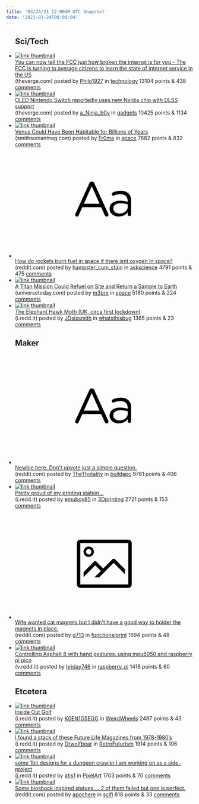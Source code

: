 ```yaml
---
title: '03/24/21 12:00AM UTC Snapshot'
date: '2021-03-24T00:00:04'
---
```

<ul>
<h2>Sci/Tech</h2>

<li><a href='https://www.theverge.com/2021/3/22/22345533/fcc-broadband-data-collection-program-fix-the-internet'><img src='https://b.thumbs.redditmedia.com/JwMPieAzALelnHsL5Avu07ChtI6tbnWzePDulV4l34s.jpg' alt='link thumbnail'></a><div><div class='linkTitle'><a href='https://www.theverge.com/2021/3/22/22345533/fcc-broadband-data-collection-program-fix-the-internet'>You can now tell the FCC just how broken the internet is for you - The FCC is turning to average citizens to learn the state of internet service in the US</a></div>(theverge.com) posted by <a href='https://www.reddit.com/user/Philo1927'>Philo1927</a> in <a href='https://www.reddit.com/r/technology'>technology</a> 13104 points & 438 <a href='https://www.reddit.com/r/technology/comments/mbfdaz/you_can_now_tell_the_fcc_just_how_broken_the/'>comments</a></div></li>

<li><a href='https://www.theverge.com/2021/3/23/22346041/oled-nintendo-switch-dlss-nvidia-chip-report'><img src='https://a.thumbs.redditmedia.com/5cnOJiwbIDhen33VkuMvZKjntglSg1LmTAj9NmnrBb0.jpg' alt='link thumbnail'></a><div><div class='linkTitle'><a href='https://www.theverge.com/2021/3/23/22346041/oled-nintendo-switch-dlss-nvidia-chip-report'>OLED Nintendo Switch reportedly uses new Nvidia chip with DLSS support</a></div>(theverge.com) posted by <a href='https://www.reddit.com/user/a_Ninja_b0y'>a_Ninja_b0y</a> in <a href='https://www.reddit.com/r/gadgets'>gadgets</a> 10425 points & 1134 <a href='https://www.reddit.com/r/gadgets/comments/mba6lw/oled_nintendo_switch_reportedly_uses_new_nvidia/'>comments</a></div></li>

<li><a href='https://www.smithsonianmag.com/smart-news/venus-could-have-been-habitable-billions-years-180973203/'><img src='https://b.thumbs.redditmedia.com/QNGER6X_QwYU5w-okBYBLZU3taEQl8Wa7IbLjAsD3XA.jpg' alt='link thumbnail'></a><div><div class='linkTitle'><a href='https://www.smithsonianmag.com/smart-news/venus-could-have-been-habitable-billions-years-180973203/'>Venus Could Have Been Habitable for Billions of Years</a></div>(smithsonianmag.com) posted by <a href='https://www.reddit.com/user/Fr0me'>Fr0me</a> in <a href='https://www.reddit.com/r/space'>space</a> 7682 points & 832 <a href='https://www.reddit.com/r/space/comments/mb7qk8/venus_could_have_been_habitable_for_billions_of/'>comments</a></div></li>

<li><a href='https://www.reddit.com/r/askscience/comments/mbeq4r/how_do_rockets_burn_fuel_in_space_if_there_isnt/'><svg version='1.1' viewBox='-34 -12 104 64' preserveAspectRatio='xMidYMid slice' xmlns='http://www.w3.org/2000/svg' xmlns:xlink='http://www.w3.org/1999/xlink'>
    <title>text link thumbnail</title>
    <path d='M12.19,8.84a1.45,1.45,0,0,0-1.4-1h-.12a1.46,1.46,0,0,0-1.42,1L1.14,26.56a1.29,1.29,0,0,0-.14.59,1,1,0,0,0,1,1,1.12,1.12,0,0,0,1.08-.77l2.08-4.65h11l2.08,4.59a1.24,1.24,0,0,0,1.12.83,1.08,1.08,0,0,0,1.08-1.08,1.64,1.64,0,0,0-.14-.57ZM6.08,20.71l4.59-10.22,4.6,10.22Z'>
    </path>
    <path d='M32.24,14.78A6.35,6.35,0,0,0,27.6,13.2a11.36,11.36,0,0,0-4.7,1,1,1,0,0,0-.58.89,1,1,0,0,0,.94.92,1.23,1.23,0,0,0,.39-.08,8.87,8.87,0,0,1,3.72-.81c2.7,0,4.28,1.33,4.28,3.92v.5a15.29,15.29,0,0,0-4.42-.61c-3.64,0-6.14,1.61-6.14,4.64v.05c0,2.95,2.7,4.48,5.37,4.48a6.29,6.29,0,0,0,5.19-2.48V26.9a1,1,0,0,0,1,1,1,1,0,0,0,1-1.06V19A5.71,5.71,0,0,0,32.24,14.78Zm-.56,7.7c0,2.28-2.17,3.89-4.81,3.89-1.94,0-3.61-1.06-3.61-2.86v-.06c0-1.8,1.5-3,4.2-3a15.2,15.2,0,0,1,4.22.61Z'>
    </path>
    </svg></a><div><div class='linkTitle'><a href='https://www.reddit.com/r/askscience/comments/mbeq4r/how_do_rockets_burn_fuel_in_space_if_there_isnt/'>How do rockets burn fuel in space if there isnt oxygen in space?</a></div>(reddit.com) posted by <a href='https://www.reddit.com/user/hampster_cum_stain'>hampster_cum_stain</a> in <a href='https://www.reddit.com/r/askscience'>askscience</a> 4791 points & 475 <a href='https://www.reddit.com/r/askscience/comments/mbeq4r/how_do_rockets_burn_fuel_in_space_if_there_isnt/'>comments</a></div></li>

<li><a href='https://www.universetoday.com/150507/a-titan-mission-could-refuel-on-site-and-return-a-sample-to-earth/'><img src='https://a.thumbs.redditmedia.com/r3CglMs3KVM_Uq-4gXG2eKxWF4fUVcTL9jzm1duXt88.jpg' alt='link thumbnail'></a><div><div class='linkTitle'><a href='https://www.universetoday.com/150507/a-titan-mission-could-refuel-on-site-and-return-a-sample-to-earth/'>A Titan Mission Could Refuel on Site and Return a Sample to Earth</a></div>(universetoday.com) posted by <a href='https://www.reddit.com/user/m3prx'>m3prx</a> in <a href='https://www.reddit.com/r/space'>space</a> 5180 points & 224 <a href='https://www.reddit.com/r/space/comments/mbd8t0/a_titan_mission_could_refuel_on_site_and_return_a/'>comments</a></div></li>

<li><a href='https://i.redd.it/wo4iqbxsyqo61.jpg'><img src='https://b.thumbs.redditmedia.com/dPHRPW3V4o0BhdDhR-af0obw3SIToKkp6BBd_yEjAFU.jpg' alt='link thumbnail'></a><div><div class='linkTitle'><a href='https://i.redd.it/wo4iqbxsyqo61.jpg'>The Elephant Hawk Moth (UK, circa first lockdown)</a></div>(i.redd.it) posted by <a href='https://www.reddit.com/user/JDsixsmith'>JDsixsmith</a> in <a href='https://www.reddit.com/r/whatsthisbug'>whatsthisbug</a> 1365 points & 23 <a href='https://www.reddit.com/r/whatsthisbug/comments/mbavww/the_elephant_hawk_moth_uk_circa_first_lockdown/'>comments</a></div></li>

<h2>Maker</h2>

<li><a href='https://www.reddit.com/r/buildapc/comments/mbcif3/newbie_here_dont_upvote_just_a_simple_question/'><svg version='1.1' viewBox='-34 -12 104 64' preserveAspectRatio='xMidYMid slice' xmlns='http://www.w3.org/2000/svg' xmlns:xlink='http://www.w3.org/1999/xlink'>
    <title>text link thumbnail</title>
    <path d='M12.19,8.84a1.45,1.45,0,0,0-1.4-1h-.12a1.46,1.46,0,0,0-1.42,1L1.14,26.56a1.29,1.29,0,0,0-.14.59,1,1,0,0,0,1,1,1.12,1.12,0,0,0,1.08-.77l2.08-4.65h11l2.08,4.59a1.24,1.24,0,0,0,1.12.83,1.08,1.08,0,0,0,1.08-1.08,1.64,1.64,0,0,0-.14-.57ZM6.08,20.71l4.59-10.22,4.6,10.22Z'>
    </path>
    <path d='M32.24,14.78A6.35,6.35,0,0,0,27.6,13.2a11.36,11.36,0,0,0-4.7,1,1,1,0,0,0-.58.89,1,1,0,0,0,.94.92,1.23,1.23,0,0,0,.39-.08,8.87,8.87,0,0,1,3.72-.81c2.7,0,4.28,1.33,4.28,3.92v.5a15.29,15.29,0,0,0-4.42-.61c-3.64,0-6.14,1.61-6.14,4.64v.05c0,2.95,2.7,4.48,5.37,4.48a6.29,6.29,0,0,0,5.19-2.48V26.9a1,1,0,0,0,1,1,1,1,0,0,0,1-1.06V19A5.71,5.71,0,0,0,32.24,14.78Zm-.56,7.7c0,2.28-2.17,3.89-4.81,3.89-1.94,0-3.61-1.06-3.61-2.86v-.06c0-1.8,1.5-3,4.2-3a15.2,15.2,0,0,1,4.22.61Z'>
    </path>
    </svg></a><div><div class='linkTitle'><a href='https://www.reddit.com/r/buildapc/comments/mbcif3/newbie_here_dont_upvote_just_a_simple_question/'>Newbie here. Don't upvote just a simple question.</a></div>(reddit.com) posted by <a href='https://www.reddit.com/user/TheThotality'>TheThotality</a> in <a href='https://www.reddit.com/r/buildapc'>buildapc</a> 9761 points & 406 <a href='https://www.reddit.com/r/buildapc/comments/mbcif3/newbie_here_dont_upvote_just_a_simple_question/'>comments</a></div></li>

<li><a href='https://i.redd.it/1u9p508rrro61.jpg'><img src='https://b.thumbs.redditmedia.com/QhCOxmZGmCPn1O5jc0sAbNEW_rol9A5Au63X-IXWvBk.jpg' alt='link thumbnail'></a><div><div class='linkTitle'><a href='https://i.redd.it/1u9p508rrro61.jpg'>Pretty proud of my printing station...</a></div>(i.redd.it) posted by <a href='https://www.reddit.com/user/emuboy85'>emuboy85</a> in <a href='https://www.reddit.com/r/3Dprinting'>3Dprinting</a> 2721 points & 153 <a href='https://www.reddit.com/r/3Dprinting/comments/mbdcx5/pretty_proud_of_my_printing_station/'>comments</a></div></li>

<li><a href='https://www.reddit.com/gallery/mbec2g'><svg version='1.1' viewBox='-34 -14 104 64' preserveAspectRatio='xMidYMid meet' xmlns='http://www.w3.org/2000/svg' xmlns:xlink='http://www.w3.org/1999/xlink'>
    <title>link thumbnail</title>
    <path d='M32,4H4A2,2,0,0,0,2,6V30a2,2,0,0,0,2,2H32a2,2,0,0,0,2-2V6A2,2,0,0,0,32,4ZM4,30V6H32V30Z'></path>
    <path d='M8.92,14a3,3,0,1,0-3-3A3,3,0,0,0,8.92,14Zm0-4.6A1.6,1.6,0,1,1,7.33,11,1.6,1.6,0,0,1,8.92,9.41Z'></path>
    <path d='M22.78,15.37l-5.4,5.4-4-4a1,1,0,0,0-1.41,0L5.92,22.9v2.83l6.79-6.79L16,22.18l-3.75,3.75H15l8.45-8.45L30,24V21.18l-5.81-5.81A1,1,0,0,0,22.78,15.37Z'></path>
    </svg></a><div><div class='linkTitle'><a href='https://www.reddit.com/gallery/mbec2g'>Wife wanted cat magnets but I didn’t have a good way to holder the magnets in place.</a></div>(reddit.com) posted by <a href='https://www.reddit.com/user/g713'>g713</a> in <a href='https://www.reddit.com/r/functionalprint'>functionalprint</a> 1694 points & 48 <a href='https://www.reddit.com/r/functionalprint/comments/mbec2g/wife_wanted_cat_magnets_but_i_didnt_have_a_good/'>comments</a></div></li>

<li><a href='https://v.redd.it/k7ijkxlroqo61'><img src='https://b.thumbs.redditmedia.com/jK2XptmycCrZeC9VjmyVgjuR0vxUnoPHbBEgb63-1yw.jpg' alt='link thumbnail'></a><div><div class='linkTitle'><a href='https://v.redd.it/k7ijkxlroqo61'>Controlling Asphalt 8 with hand gestures, using mpu6050 and raspberry pi pico</a></div>(v.redd.it) posted by <a href='https://www.reddit.com/user/hriday746'>hriday746</a> in <a href='https://www.reddit.com/r/raspberry_pi'>raspberry_pi</a> 1418 points & 60 <a href='https://www.reddit.com/r/raspberry_pi/comments/mba50f/controlling_asphalt_8_with_hand_gestures_using/'>comments</a></div></li>

<h2>Etcetera</h2>

<li><a href='https://i.redd.it/uk4tvtzgoro61.jpg'><img src='https://b.thumbs.redditmedia.com/4_ZrKMMROp2iT3JR1_wv-KpyZ0L18lODef9fKiFvfyU.jpg' alt='link thumbnail'></a><div><div class='linkTitle'><a href='https://i.redd.it/uk4tvtzgoro61.jpg'>Inside Out Golf</a></div>(i.redd.it) posted by <a href='https://www.reddit.com/user/K0EN1G5EGG'>K0EN1G5EGG</a> in <a href='https://www.reddit.com/r/WeirdWheels'>WeirdWheels</a> 2487 points & 43 <a href='https://www.reddit.com/r/WeirdWheels/comments/mbd1fk/inside_out_golf/'>comments</a></div></li>

<li><a href='https://i.redd.it/dfyhkqzocoo61.jpg'><img src='https://b.thumbs.redditmedia.com/soPezYgz1VaRbQRZJE6ulAHttlvToxSNwt36GEs19gg.jpg' alt='link thumbnail'></a><div><div class='linkTitle'><a href='https://i.redd.it/dfyhkqzocoo61.jpg'>I found a stack of these Future Life Magazines from 1978-1980’s</a></div>(i.redd.it) posted by <a href='https://www.reddit.com/user/Drwolfbear'>Drwolfbear</a> in <a href='https://www.reddit.com/r/RetroFuturism'>RetroFuturism</a> 1914 points & 106 <a href='https://www.reddit.com/r/RetroFuturism/comments/mb2g09/i_found_a_stack_of_these_future_life_magazines/'>comments</a></div></li>

<li><a href='https://i.redd.it/ls532vqz5so61.png'><img src='https://b.thumbs.redditmedia.com/U0GbyzHmvZOJp46IJM2bFD5ABlvZsD9Ni502p-RlblI.jpg' alt='link thumbnail'></a><div><div class='linkTitle'><a href='https://i.redd.it/ls532vqz5so61.png'>some 1bit designs for a dungeon crawler I am working on as a side-project</a></div>(i.redd.it) posted by <a href='https://www.reddit.com/user/atis1'>atis1</a> in <a href='https://www.reddit.com/r/PixelArt'>PixelArt</a> 1703 points & 70 <a href='https://www.reddit.com/r/PixelArt/comments/mbeuux/some_1bit_designs_for_a_dungeon_crawler_i_am/'>comments</a></div></li>

<li><a href='https://www.reddit.com/gallery/mb2ggz'><img src='https://b.thumbs.redditmedia.com/phC5mwOohD6pLtGzVvCn4hEpUBng2hfIRwZdK8Lh_WY.jpg' alt='link thumbnail'></a><div><div class='linkTitle'><a href='https://www.reddit.com/gallery/mb2ggz'>Some bioshock inspired statues.... 2 of them failed but one is perfect.</a></div>(reddit.com) posted by <a href='https://www.reddit.com/user/apochere'>apochere</a> in <a href='https://www.reddit.com/r/scifi'>scifi</a> 818 points & 33 <a href='https://www.reddit.com/r/scifi/comments/mb2ggz/some_bioshock_inspired_statues_2_of_them_failed/'>comments</a></div></li>

</ul>
